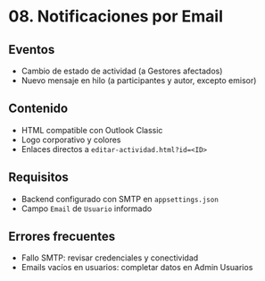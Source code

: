 # 08. Notificaciones por Email

## Eventos
- Cambio de estado de actividad (a Gestores afectados)
- Nuevo mensaje en hilo (a participantes y autor, excepto emisor)

## Contenido
- HTML compatible con Outlook Classic
- Logo corporativo y colores
- Enlaces directos a `editar-actividad.html?id=<ID>`

## Requisitos
- Backend configurado con SMTP en `appsettings.json`
- Campo `Email` de `Usuario` informado

## Errores frecuentes
- Fallo SMTP: revisar credenciales y conectividad
- Emails vacíos en usuarios: completar datos en Admin Usuarios
